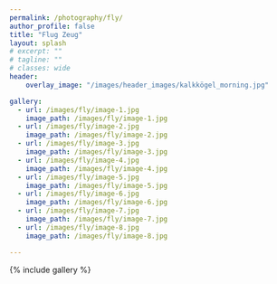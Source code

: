 ```yaml
---
permalink: /photography/fly/
author_profile: false
title: "Flug Zeug"
layout: splash
# excerpt: ""
# tagline: ""
# classes: wide
header: 
    overlay_image: "/images/header_images/kalkkögel_morning.jpg"

gallery:
  - url: /images/fly/image-1.jpg
    image_path: /images/fly/image-1.jpg
  - url: /images/fly/image-2.jpg
    image_path: /images/fly/image-2.jpg
  - url: /images/fly/image-3.jpg
    image_path: /images/fly/image-3.jpg
  - url: /images/fly/image-4.jpg
    image_path: /images/fly/image-4.jpg
  - url: /images/fly/image-5.jpg
    image_path: /images/fly/image-5.jpg
  - url: /images/fly/image-6.jpg
    image_path: /images/fly/image-6.jpg
  - url: /images/fly/image-7.jpg
    image_path: /images/fly/image-7.jpg
  - url: /images/fly/image-8.jpg
    image_path: /images/fly/image-8.jpg

---
```


{% include gallery %}